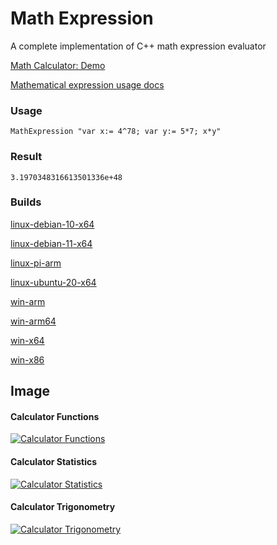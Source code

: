 # Math Expression

A complete implementation of C++ math expression evaluator

<a href="https://www.dznequeo.net/azurecs/home/calculator" target="_blank">Math Calculator: Demo</a>

<a href="https://nequeo-cdn.s3.ap-southeast-2.amazonaws.com/docs/ScientificDocument.htm" target="_blank">Mathematical expression usage docs</a>

### Usage
```
MathExpression "var x:= 4^78; var y:= 5*7; x*y"
```

### Result
```
3.1970348316613501336e+48
```

### Builds

<a href="https://nequeo-public.s3.ap-southeast-2.amazonaws.com/apps/math/expression/linux-debian-10-x64-MathExpression.zip" target="_blank">linux-debian-10-x64</a>

<a href="https://nequeo-public.s3.ap-southeast-2.amazonaws.com/apps/math/expression/linux-debian-11-x64-MathExpression.zip" target="_blank">linux-debian-11-x64</a>

<a href="https://nequeo-public.s3.ap-southeast-2.amazonaws.com/apps/math/expression/linux-pi-arm-MathExpression.zip" target="_blank">linux-pi-arm</a>

<a href="https://nequeo-public.s3.ap-southeast-2.amazonaws.com/apps/math/expression/linux-ubuntu-20-x64-MathExpression.zip" target="_blank">linux-ubuntu-20-x64</a>

<a href="https://nequeo-public.s3.ap-southeast-2.amazonaws.com/apps/math/expression/win-arm-MathExpression.zip" target="_blank">win-arm</a>

<a href="https://nequeo-public.s3.ap-southeast-2.amazonaws.com/apps/math/expression/win-arm64-MathExpression.zip" target="_blank">win-arm64</a>

<a href="https://nequeo-public.s3.ap-southeast-2.amazonaws.com/apps/math/expression/win-x64-MathExpression.zip" target="_blank">win-x64</a>

<a href="https://nequeo-public.s3.ap-southeast-2.amazonaws.com/apps/math/expression/win-x86-MathExpression.zip" target="_blank">win-x86</a>


## Image

#### Calculator Functions

[![Calculator Functions](https://nequeo-public.s3.ap-southeast-2.amazonaws.com/media/math-calculator-functions.png)](https://www.dznequeo.net/azurecs/home/calculator)


#### Calculator Statistics

[![Calculator Statistics](https://nequeo-public.s3.ap-southeast-2.amazonaws.com/media/math-calculator-statistics.png)](https://www.dznequeo.net/azurecs/home/calculator)


#### Calculator Trigonometry

[![Calculator Trigonometry](https://nequeo-public.s3.ap-southeast-2.amazonaws.com/media/math-calculator-trigonometry.png)](https://www.dznequeo.net/azurecs/home/calculator)

